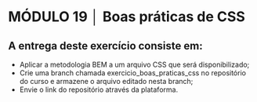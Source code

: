 # MÓDULO 19 │ Boas práticas de CSS

## A entrega deste exercício consiste em:

- Aplicar a metodologia BEM a um arquivo CSS que será disponibilizado;
- Crie uma branch chamada exercicio_boas_praticas_css no repositório do curso e armazene o arquivo editado nesta branch;
- Envie o link do repositório através da plataforma.
